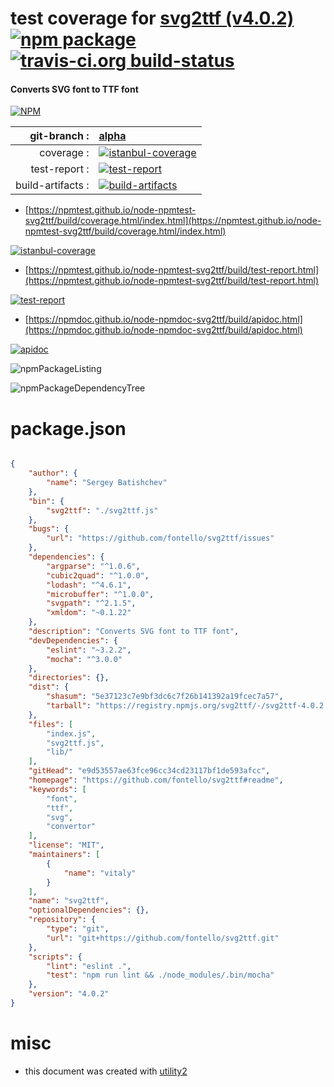 # test coverage for  [svg2ttf (v4.0.2)](https://github.com/fontello/svg2ttf#readme)  [![npm package](https://img.shields.io/npm/v/npmtest-svg2ttf.svg?style=flat-square)](https://www.npmjs.org/package/npmtest-svg2ttf) [![travis-ci.org build-status](https://api.travis-ci.org/npmtest/node-npmtest-svg2ttf.svg)](https://travis-ci.org/npmtest/node-npmtest-svg2ttf)
#### Converts SVG font to TTF font

[![NPM](https://nodei.co/npm/svg2ttf.png?downloads=true&downloadRank=true&stars=true)](https://www.npmjs.com/package/svg2ttf)

| git-branch : | [alpha](https://github.com/npmtest/node-npmtest-svg2ttf/tree/alpha)|
|--:|:--|
| coverage : | [![istanbul-coverage](https://npmtest.github.io/node-npmtest-svg2ttf/build/coverage.badge.svg)](https://npmtest.github.io/node-npmtest-svg2ttf/build/coverage.html/index.html)|
| test-report : | [![test-report](https://npmtest.github.io/node-npmtest-svg2ttf/build/test-report.badge.svg)](https://npmtest.github.io/node-npmtest-svg2ttf/build/test-report.html)|
| build-artifacts : | [![build-artifacts](https://npmtest.github.io/node-npmtest-svg2ttf/glyphicons_144_folder_open.png)](https://github.com/npmtest/node-npmtest-svg2ttf/tree/gh-pages/build)|

- [https://npmtest.github.io/node-npmtest-svg2ttf/build/coverage.html/index.html](https://npmtest.github.io/node-npmtest-svg2ttf/build/coverage.html/index.html)

[![istanbul-coverage](https://npmtest.github.io/node-npmtest-svg2ttf/build/screenCapture.buildCi.browser.%252Ftmp%252Fbuild%252Fcoverage.lib.html.png)](https://npmtest.github.io/node-npmtest-svg2ttf/build/coverage.html/index.html)

- [https://npmtest.github.io/node-npmtest-svg2ttf/build/test-report.html](https://npmtest.github.io/node-npmtest-svg2ttf/build/test-report.html)

[![test-report](https://npmtest.github.io/node-npmtest-svg2ttf/build/screenCapture.buildCi.browser.%252Ftmp%252Fbuild%252Ftest-report.html.png)](https://npmtest.github.io/node-npmtest-svg2ttf/build/test-report.html)

- [https://npmdoc.github.io/node-npmdoc-svg2ttf/build/apidoc.html](https://npmdoc.github.io/node-npmdoc-svg2ttf/build/apidoc.html)

[![apidoc](https://npmdoc.github.io/node-npmdoc-svg2ttf/build/screenCapture.buildCi.browser.%252Ftmp%252Fbuild%252Fapidoc.html.png)](https://npmdoc.github.io/node-npmdoc-svg2ttf/build/apidoc.html)

![npmPackageListing](https://npmtest.github.io/node-npmtest-svg2ttf/build/screenCapture.npmPackageListing.svg)

![npmPackageDependencyTree](https://npmtest.github.io/node-npmtest-svg2ttf/build/screenCapture.npmPackageDependencyTree.svg)



# package.json

```json

{
    "author": {
        "name": "Sergey Batishchev"
    },
    "bin": {
        "svg2ttf": "./svg2ttf.js"
    },
    "bugs": {
        "url": "https://github.com/fontello/svg2ttf/issues"
    },
    "dependencies": {
        "argparse": "^1.0.6",
        "cubic2quad": "^1.0.0",
        "lodash": "^4.6.1",
        "microbuffer": "^1.0.0",
        "svgpath": "^2.1.5",
        "xmldom": "~0.1.22"
    },
    "description": "Converts SVG font to TTF font",
    "devDependencies": {
        "eslint": "~3.2.2",
        "mocha": "^3.0.0"
    },
    "directories": {},
    "dist": {
        "shasum": "5e37123c7e9bf3dc6c7f26b141392a19fcec7a57",
        "tarball": "https://registry.npmjs.org/svg2ttf/-/svg2ttf-4.0.2.tgz"
    },
    "files": [
        "index.js",
        "svg2ttf.js",
        "lib/"
    ],
    "gitHead": "e9d53557ae63fce96cc34cd23117bf1de593afcc",
    "homepage": "https://github.com/fontello/svg2ttf#readme",
    "keywords": [
        "font",
        "ttf",
        "svg",
        "convertor"
    ],
    "license": "MIT",
    "maintainers": [
        {
            "name": "vitaly"
        }
    ],
    "name": "svg2ttf",
    "optionalDependencies": {},
    "repository": {
        "type": "git",
        "url": "git+https://github.com/fontello/svg2ttf.git"
    },
    "scripts": {
        "lint": "eslint .",
        "test": "npm run lint && ./node_modules/.bin/mocha"
    },
    "version": "4.0.2"
}
```



# misc
- this document was created with [utility2](https://github.com/kaizhu256/node-utility2)
